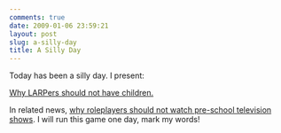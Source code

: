 ```yaml
---
comments: true
date: 2009-01-06 23:59:21
layout: post
slug: a-silly-day
title: A Silly Day
---
```


Today has been a silly day.  I present:

[Why LARPers should not have children.](http://www.flickr.com/photos/tsuki_chama/3173944657/)

In related news, [why roleplayers should not watch pre-school television shows](/rpgs/darkness-falls-in-the-night-garden).  I will run this game one day, mark my words!
